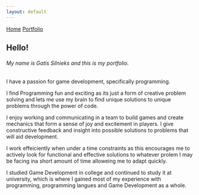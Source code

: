 ```yaml
---
layout: default
---
```


[Home](./)  [Portfolio](./portfolio.html)

## Hello!

###### My name is Gatis Silnieks and this is my portfolio.

I have a passion for game development, specifically programming.

I find Programming fun and exciting as its just a form of creative problem solving and lets me use my brain to find unique solutions to unique problems through the power of code.

I enjoy working and communicating in a team to build games and create mechanics that form a sense of joy and excitement in players. I give constructive feedback and insight into possible solutions to problems that will aid development.

I work effeiciently when under a time constraints as this encourages me to actively look for functional and effective solutions to whatever prolem I may be facing ina short amount of time alloweing me to adapt quickly.

I studied Game Development in college and continued to study it at university, which is where I gained most of my experience with programming, programming langues and Game Development as a whole.

